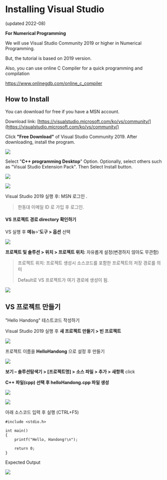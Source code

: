 # Installing Visual Studio

(updated 2022-08) 

**For Numerical Programming** 

We will use Visual Studio Community 2019 or higher in Numerical Programming.

But, the tutorial is based on 2019 version.



Also, you can use online C Compiler for a quick programming and compilation

https://www.onlinegdb.com/online_c_compiler



## How to Install

You can download for free if you have a MSN account.

Download link: [https://visualstudio.microsoft.com/ko/vs/community/](https://visualstudio.microsoft.com/ko/vs/community/)

Click **"Free Download"** of Visual Studio Community 2019. After downloading, install the program.

![](https://github.com/ykkimhgu/DLIP\_doc/raw/master/.gitbook/assets/image%20\(31\).png)

Select "**C++ programming Desktop**" Option. Optionally, select others such as "Visual Studio Extension Pack". Then Select Install button.

![](https://github.com/ykkimhgu/DLIP\_doc/raw/master/.gitbook/assets/image%20\(27\).png)

![](https://github.com/ykkimhgu/DLIP\_doc/raw/master/.gitbook/assets/image%20\(40\).png)

Visual Studio 2019 실행 후: MSN 로그인 .

> 한동대 이메일 ID 로 가입 후 로그인.



#### VS 프로젝트 경로 directory 확인하기

VS 실행 후 **메뉴**>'**도구 > 옵션** 선택

![](https://github.com/ykkimhgu/DLIP\_doc/raw/master/.gitbook/assets/image%20\(38\).png)

**프로젝트 및 솔루션 > 위치 > 프로젝트 위치:** 자유롭게 설정(변경하지 않아도 무관함)

> 프로젝트 위치: 프로젝트 생성시 소스코드를 포함한 프로젝트의 저장 경로를 의미
>
> Default로 VS 프로젝트가 여기 경로에 생성이 됨.

![](https://github.com/ykkimhgu/DLIP\_doc/raw/master/.gitbook/assets/image%20\(16\)%20\(1\).png)



## VS 프로젝트 만들기

"Hello Handong" 테스트코드 작성하기

Visual Studio 2019 실행 후 **새 프로젝트 만들기 > 빈 프로젝트**

![](https://github.com/ykkimhgu/DLIP\_doc/raw/master/.gitbook/assets/image%20\(64\).png)





프로젝트 이름을 **HelloHandong** 으로 설정 후 만들기

![](https://github.com/ykkimhgu/DLIP\_doc/raw/master/.gitbook/assets/image%20\(63\).png)

**보기 – 솔루션탐색기 > \[프로젝트명] > 소스 파일 > 추가 > 새항목** click

**C++ 파일(cpp) 선택 후 helloHandong.cpp 파일 생성**

![](https://github.com/ykkimhgu/DLIP\_doc/raw/master/.gitbook/assets/image%20\(73\).png)

![](https://github.com/ykkimhgu/DLIP\_doc/raw/master/.gitbook/assets/image%20\(70\).png)

아래 소스코드 입력 후 실행 (CTRL+F5)

```
#include <stdio.h>

int main()
{
    printf("Hello, Handong!\n");

    return 0;
}
```

Expected Output

![](https://github.com/ykkimhgu/DLIP\_doc/raw/master/.gitbook/assets/image%20\(71\).png)



